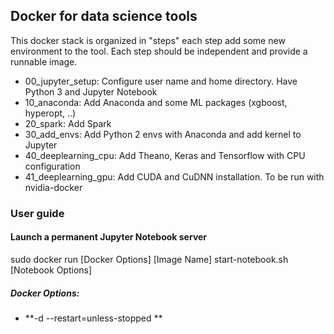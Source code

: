 ## Docker for data science tools

This docker stack is organized in "steps" each step add some new environment to the tool. 
Each step should be independent and provide a runnable image.
* 00_jupyter_setup: Configure user name and home directory. Have Python 3 and Jupyter Notebook
* 10_anaconda: Add Anaconda and some ML packages (xgboost, hyperopt, ..) 
* 20_spark: Add Spark 
* 30_add_envs: Add Python 2 envs with Anaconda and add kernel to Jupyter
* 40_deeplearning_cpu: Add Theano, Keras and Tensorflow with CPU configuration
* 41_deeplearning_gpu: Add CUDA and CuDNN installation. To be run with nvidia-docker

### User guide
#### Launch a permanent Jupyter Notebook server 
sudo docker run [Docker Options] [Image Name] start-notebook.sh [Notebook Options]

##### Docker Options:
* **-d --restart=unless-stopped ** 
#### 
